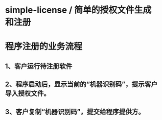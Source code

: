 # simple-license / 简单的授权文件生成和注册
# 程序注册的业务流程
## 1、客户运行待注册软件
## 2、程序启动后，显示当前的“机器识别码”，提示客户导入授权文件。
## 3、客户复制“机器识别码”，提交给程序提供方。
